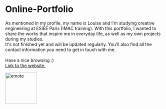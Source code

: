 # Online-Portfolio

As mentioned in my profile, my name is Louise and I'm studying creative engineering at ESIEE Paris (IMAC training). With this portfolio, I wanted to share the works that inspire me in everyday life, as well as my own projects during my studies.<br>
It's not finished yet and will be updated regularly. You'll also find all the contact information you need to get in touch with me.<br><br>
Have a nice browsing :)<br>
<a href="https://louise-prd.netlify.app/" target="_blank">Link to the website.</a>

<img src="https://github.com/user-attachments/assets/633ede3e-ffb0-4ae1-851e-751953736dad" alt="emote" width="100"/>
